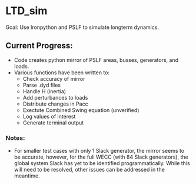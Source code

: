 # LTD_sim
Goal:  Use Ironpython and PSLF to simulate longterm dynamics.
## Current Progress:
* Code creates python mirror of PSLF areas, busses, generators, and loads.
* Various functions have been written to:
  * Check accuracy of mirror
  * Parse .dyd files
  * Handle H (inertia)
  * Add perturbances to loads
  * Distribute changes in Pacc
  * Exectute Combined Swing equation (unverified)
  * Log values of interest
  * Generate terminal output
### Notes:
* For smaller test cases with only 1 Slack generator, the mirror seems to be 
accurate, however, for the full WECC (with 84 Slack generators), the global
system Slack has yet to be identified programmatically. 
While this will need to be resolved, other issues can be addressed in the meantime.
